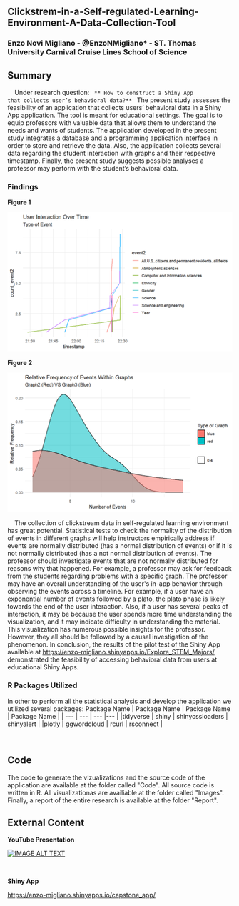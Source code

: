

<p align="center">
<h2>Clickstrem-in-a-Self-regulated-Learning-Environment-A-Data-Collection-Tool </h2>
<h3> Enzo Novi Migliano - @EnzoNMigliano* - ST. Thomas University Carnival Cruise Lines School of Science </h3>
</p>

## Summary
&nbsp; &nbsp; Under research question: <code> ** How to construct a Shiny App that collects user’s behavioral data?** </code> The present study assesses the feasibility of an application that collects users’ behavioral data in a Shiny App application. The tool is meant for educational settings. The goal is to equip professors with valuable data that allows them to understand the needs and wants of students. The application developed in the present study integrates a database and a programming application interface in order to store and retrieve the data. Also, the application collects several data regarding the student interaction with graphs and their respective timestamp. Finally, the present study suggests possible analyses a professor may perform with the student’s behavioral data. 


### Findings

**Figure 1**

 [![IMAGE ALT TEXT](https://raw.githubusercontent.com/EnzoNMigliano/Clickstrem-in-a-Self-regulated-Learning-Environment-A-Data-Collection-Tool/main/Images/User%20Interaction.png)](https://github.com/EnzoNMigliano/Clickstrem-in-a-Self-regulated-Learning-Environment-A-Data-Collection-Tool/blob/main/Code/graph%20for%20the%20results%20section.Rmd "Graphs")
 
**Figure 2**

  [![IMAGE ALT TEXT](https://raw.githubusercontent.com/EnzoNMigliano/Clickstrem-in-a-Self-regulated-Learning-Environment-A-Data-Collection-Tool/main/Images/Distribution.png)](https://github.com/EnzoNMigliano/Clickstrem-in-a-Self-regulated-Learning-Environment-A-Data-Collection-Tool/blob/main/Code/graph%20for%20the%20results%20section.Rmd "Graphs")
 
&nbsp; &nbsp; The collection of clickstream data in self-regulated learning environment has great potential. Statistical tests to check the normality of the distribution of events in different graphs will help instructors empirically address if events are normally distributed (has a normal distribution of events) or if it is not normally distributed (has a not normal distribution of events). The professor should investigate events that are not normally distributed for reasons why that happened. For example, a professor may ask for feedback from the students regarding problems with a specific graph. The professor may have an overall understanding of the user's in-app behavior through observing the events across a timeline. For example, if a user have an exponential number of events followed by a plato, the plato phase is likely towards the end of the user interaction. Also, if a user has several peaks of interaction, it may be because the user spends more time understanding the visualization, and it may indicate difficulty in understanding the material. This visualization has numerous possible insights for the professor. However, they all should be followed by a causal investigation of the phenomenon. In conclusion, the results of the pilot test of the Shiny App available at https://enzo-migliano.shinyapps.io/Explore_STEM_Majors/ demonstrated the feasibility of accessing behavioral data from users at educational Shiny Apps.
 
### R Packages Utilized
 In other to perform all the statistical analysis and develop the application we utilized several packages:
  Package Name | Package Name |  Package Name |  Package Name |
| --- | --- | --- |--- |
 |tidyverse | shiny | shinycssloaders | shinyalert |
 |plotly | ggwordcloud |  rcurl | rsconnect |



 <br/>
 
 ## Code
 The code to generate the vizualizations and the source code of the application are available at the folder called "Code". All source code is written in R. All visualizationas are availiable at the folder called "Images". Finally, a report of the entire research is available at the folder "Report".
 
 
 ## External Content
 
 **YouTube Presentation**
 
 [![IMAGE ALT TEXT](http://img.youtube.com/vi/16zCCgqT0Ls/0.jpg)](http://www.youtube.com/watch?v=16zCCgqT0Ls "Video Title")
 

 
 <br>
 
 **Shiny App**
 
 https://enzo-migliano.shinyapps.io/capstone_app/
 
